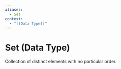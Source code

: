 ```yaml
---
aliases:
  - Set
context:
  - "[[Data Type]]"
---
```


# Set (Data Type)

Collection of distinct elements with no particular order.
